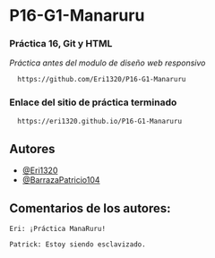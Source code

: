 # P16-G1-Manaruru
### Práctica 16, Git y HTML

_Práctica antes del modulo de diseño web responsivo_
```bash
  https://github.com/Eri1320/P16-G1-Manaruru
```

### Enlace del sitio de práctica terminado
```bash
  https://eri1320.github.io/P16-G1-Manaruru
```

## Autores

- [@Eri1320](https://github.com/Eri1320)
- [@BarrazaPatricio104](https://github.com/BarrazaPatricio104)

## Comentarios de los autores:
`Eri: ¡Práctica ManaRuru!`

`Patrick: Estoy siendo esclavizado.`